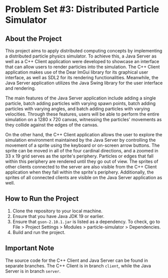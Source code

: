 # Problem Set #3: Distributed Particle Simulator

## About the Project
This project aims to apply distributed computing concepts by implementing a distributed particle physics simulator. To achieve this, a Java Server as well as a C++ Client application were developed to showcase an interface that can allow users to render particles into the simulation. The C++ Client application makes use of the Dear ImGui library for its graphical user interface, as well as SDL2 for its rendering functionalities. Meanwhile, the Java Server application utilizes the Java Swing library for the user interface and rendering.

The main features of the Java Server application include adding a single particle, batch adding particles with varying spawn points, batch adding particles with varying angles, and batch adding particles with varying velocities. Through these features, users will be able to perform the entire simulation on a 1280 x 720 canvas, witnessing the particles' movements as they collide against the edges of the canvas.

On the other hand, the C++ Client application allows the user to explore the simulation environment maintained by the Java Server by controlling the movement of a sprite using the keyboard or on-screen arrow buttons. The sprite can be moved in all of the four cardinal directions, and a zoomed in 33 x 19 grid serves as the sprite's periphery. Particles or edges that fall within this periphery are rendered until they go out of view. The sprites of other clients connected to the server are also visible from the C++ Client application when they fall within the sprite's periphery. Additionally, the sprites of all connected clients are visible on the Java Server application as well.

## How to Run the Project
1. Clone the repository to your local machine.
2. Ensure that you have Java JDK 19 or earlier.
3. Ensure that `gson-2.10.1.jar` is listed as a dependency. To check, go to File > Project Settings > Modules > particle-simulator > Dependencies.
6. Build and run the project.

## Important Note
The source code for the C++ Client and Java Server can be found in separate branches. The C++ Client is in branch `client`, while the Java Server is in branch `server`.

